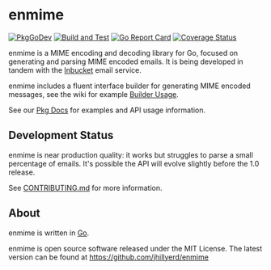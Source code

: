 # enmime
[![PkgGoDev](https://pkg.go.dev/badge/github.com/jhillyerd/enmime)][Pkg Docs]
[![Build and Test](https://github.com/jhillyerd/enmime/actions/workflows/build-and-test.yml/badge.svg)](https://github.com/jhillyerd/enmime/actions/workflows/build-and-test.yml)
[![Go Report Card](https://goreportcard.com/badge/github.com/jhillyerd/enmime)][Go Report Card]
[![Coverage Status](https://coveralls.io/repos/github/jhillyerd/enmime/badge.svg?branch=main)][Coverage Status]


enmime is a MIME encoding and decoding library for Go, focused on generating and
parsing MIME encoded emails.  It is being developed in tandem with the
[Inbucket] email service.

enmime includes a fluent interface builder for generating MIME encoded messages,
see the wiki for example [Builder Usage].

See our [Pkg Docs] for examples and API usage information.


## Development Status

enmime is near production quality: it works but struggles to parse a small
percentage of emails.  It's possible the API will evolve slightly before the 1.0
release.

See [CONTRIBUTING.md] for more information.


## About

enmime is written in [Go][Golang].

enmime is open source software released under the MIT License.  The latest
version can be found at https://github.com/jhillyerd/enmime


[Build Status]:    https://travis-ci.org/jhillyerd/enmime
[Builder Usage]:   https://github.com/jhillyerd/enmime/wiki/Builder-Usage 
[Coverage Status]: https://coveralls.io/github/jhillyerd/enmime
[CONTRIBUTING.md]: https://github.com/jhillyerd/enmime/blob/main/CONTRIBUTING.md
[Inbucket]:        http://www.inbucket.org/
[Golang]:          http://golang.org/
[Go Report Card]:  https://goreportcard.com/report/github.com/jhillyerd/enmime
[Pkg Docs]:        https://pkg.go.dev/github.com/jhillyerd/enmime
